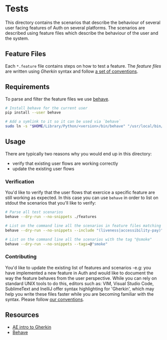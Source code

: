 # Tests

This directory contains the scenarios that describe the behaviour of several 
user facing features of Auth on several platforms. The scenarios are 
described using feature files which describe the behaviour of the user and 
the system. 

## Feature Files

Each `*.feature` file contains steps on how to test a feature. 
The _feature files_ are written using _Gherkin_ syntax and follow 
[a set of conventions](https://confluence.sd.apple.com/display/SECURITYSERVICES/Feature+Files+in+AE).

## Requirements

To parse and filter the feature files we use [behave](https://github.com/behave/behave).

```bash
# Install behave for the current user
pip install --user behave

# Add a symlink to it so it can be used via `behave` 
sudo ln -s "$HOME/Library/Python/<version>/bin/behave" "/usr/local/bin/behave"
```

## Usage

There are typically two reasons why you would end up in this directory: 

- verify that existing user flows are working correctly
- update the existing user flows

### Verification

You'd like to verify that the user flows that exercice a specific feature 
are still working as expected. In this case you can use `behave` in order 
to list on stdout the scenarios that you'll like to verify:

```bash
# Parse all test scenarios
behave --dry-run --no-snippets ./features

# List on the command line all the scenarios in feature files matching the given regexp
behave --dry-run --no-snippets --include "(liveness|accessibility-pay)"

# List on the command line all the scenarios with the tag "@smoke"
behave --dry-run --no-snippets --tags=@"smoke"
```

### Contributing

You'd like to update the existing list of features and scenarios -e.g: you 
have implemented a new feature in Auth and would like to document 
the way the feature behaves from the user perspective. While you can rely 
on standard UNIX tools to do this, editors such as: VIM, 
Visual Studio Code, SublimeText and InelliJ offer syntax highlighting 
for 'Gherkin', which may help you write these files faster while you 
are becoming familiar with the syntax. Please follow 
[our conventions](https://confluence.sd.apple.com/display/SECURITYSERVICES/Feature+Files+in+AE).

## Resources
- [AE intro to Gherkin](https://quip-apple.com/1U3LATDB6PAg)
- [Behave](https://behave.readthedocs.io/en/latest/)
